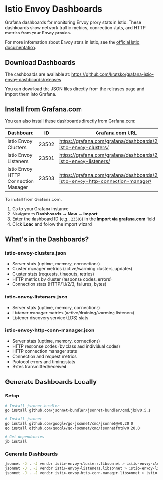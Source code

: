 # Istio Envoy Dashboards

Grafana dashboards for monitoring Envoy proxy stats in Istio. These dashboards show network traffic metrics, connection stats, and HTTP metrics from your Envoy proxies.

For more information about Envoy stats in Istio, see the [official Istio documentation](https://istio.io/latest/docs/ops/configuration/telemetry/envoy-stats/).

## Download Dashboards

The dashboards are available at: https://github.com/krutsko/grafana-istio-envoy-dashboards/releases

You can download the JSON files directly from the releases page and import them into Grafana.

## Install from Grafana.com

You can also install these dashboards directly from Grafana.com:

| Dashboard | ID | Grafana.com URL |
|-----------|----|----|
| Istio Envoy Clusters | 23502 | https://grafana.com/grafana/dashboards/23502-istio-envoy-clusters/ |
| Istio Envoy Listeners | 23501 | https://grafana.com/grafana/dashboards/23501-istio-envoy-listeners/ |
| Istio Envoy HTTP Connection Manager | 23503 | https://grafana.com/grafana/dashboards/23503-istio-envoy-http-connection-manager/ |

To install from Grafana.com:
1. Go to your Grafana instance
2. Navigate to **Dashboards** → **New** → **Import**
3. Enter the dashboard ID (e.g., `23503`) in the **Import via grafana.com** field
4. Click **Load** and follow the import wizard

## What's in the Dashboards?

### istio-envoy-clusters.json
- Server stats (uptime, memory, connections)
- Cluster manager metrics (active/warming clusters, updates)
- Cluster stats (requests, timeouts, retries)
- HTTP metrics by cluster (response codes, errors)
- Connection stats (HTTP/1.1/2/3, failures, bytes)

### istio-envoy-listeners.json
- Server stats (uptime, memory, connections)
- Listener manager metrics (active/draining/warming listeners)
- Listener discovery service (LDS) stats

### istio-envoy-http-conn-manager.json
- Server stats (uptime, memory, connections)
- HTTP response codes (by class and individual codes)
- HTTP connection manager stats
- Connection and request metrics
- Protocol errors and timing stats
- Bytes transmitted/received

## Generate Dashboards Locally

### Setup

```bash
# Install jsonnet-bundler
go install github.com/jsonnet-bundler/jsonnet-bundler/cmd/jb@v0.5.1

# Install jsonnet
go install github.com/google/go-jsonnet/cmd/jsonnet@v0.20.0
go install github.com/google/go-jsonnet/cmd/jsonnetfmt@v0.20.0

# Get dependencies
jb install
```

### Generate Dashboards

```bash
jsonnet -J . -J vendor istio-envoy-clusters.libsonnet > istio-envoy-clusters.json
jsonnet -J . -J vendor istio-envoy-listeners.libsonnet > istio-envoy-listeners.json
jsonnet -J . -J vendor istio-envoy-http-conn-manager.libsonnet > istio-envoy-http-conn-manager.json
```